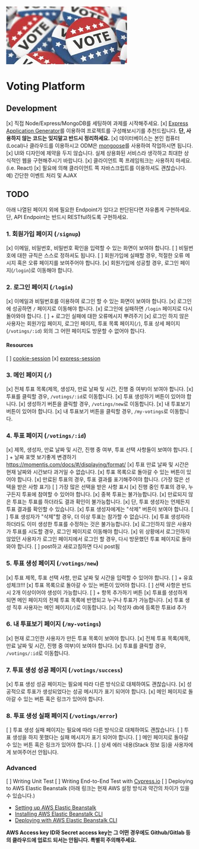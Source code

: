 ![Voting](/voting.jpeg)

# Voting Platform

## Development

[x] 직접 Node/Express/MongoDB를 세팅하여 과제를 시작해주세요.
[x] [Express Application Generator](https://expressjs.com/en/starter/generator.html)를 이용하여 프로젝트를 구성해보시기를 추천드립니다. **단, 사용하지 않는 코드는 잊지말고 반드시 정리하세요.**
[x] 데이터베이스는 본인 컴퓨터(Local)나 클라우드를 이용하시고 ODM은 [mongoose](https://mongoosejs.com/docs/connections.html)를 사용하여 작업하시면 됩니다.
[x] UI와 디자인에 제약을 두지 않습니다. 실제 상용화된 서비스라 생각하고 최대한 상식적인 웹을 구현해주시기 바랍니다.
[x] 클라이언트 쪽 프레임워크는 사용하지 마세요. (i.e. React)
[x] 필요에 의해 클라이언트 쪽 자바스크립트를 이용하셔도 괜찮습니다. 예) 간단한 이벤트 처리 및 AJAX

## TODO

아래 나열된 페이지 외에 필요한 Endpoint가 있다고 판단된다면 자유롭게 구현하세요. 단, API Endpoint는 반드시 RESTful하도록 구현하세요.

### 1. 회원가입 페이지 (`/signup`)

[x] 이메일, 비밀번호, 비밀번호 확인을 입력할 수 있는 화면이 보여야 합니다.
[ ] 비밀번호에 대한 규칙은 스스로 정하셔도 됩니다.
[ ] 회원가입에 실패할 경우, 적절한 오류 메시지 혹은 오류 페이지를 보여주어야 합니다.
[x] 회원가입에 성공할 경우, 로그인 페이지(`/login`)로 이동해야 합니다.

### 2. 로그인 페이지 (`/login`)

[x] 이메일과 비밀번호를 이용하여 로그인 할 수 있는 화면이 보여야 합니다.
[x] 로그인에 성공하면 `/` 페이지로 이동해야 합니다.
[x] 로그인에 실패하면 `/login` 페이지로 다시 돌아와야 합니다.
[ ] + 로그인 실패에 대한 오류메시지 뿌려주기
[x] 로그인 하지 않은 사용자는 회원가입 페이지, 로그인 페이지, 투표 목록 페이지(`/`), 투표 상세 페이지(`/votings/:id`) 외의 그 어떤 페이지도 방문할 수 없어야 합니다.

#### Resources

[ ] [cookie-session](https://expressjs.com/en/resources/middleware/cookie-session.html)
[x] [express-session](https://expressjs.com/en/resources/middleware/session.html)

### 3. 메인 페이지 (`/`)

[x] 전체 투표 목록(제목, 생성자, 만료 날짜 및 시간, 진행 중 여부)이 보여야 합니다.
[x] 투표를 클릭할 경우, `/votings/:id`로 이동합니다.
[x] 투표 생성하기 버튼이 있어야 합니다.
[x] 생성하기 버튼을 클릭할 경우, `/votings/new`로 이동합니다.
[x] 내 투표보기 버튼이 있어야 합니다.
[x] 내 투표보기 버튼을 클릭할 경우, `/my-votings`로 이동합니다.

### 4. 투표 페이지 (`/votings/:id`)

[x] 제목, 생성자, 만료 날짜 및 시간, 진행 중 여부, 투표 선택 사항들이 보여야 합니다.
[ ] + 날짜 포맷 보기좋게 변경하기 https://momentjs.com/docs/#/displaying/format/
[x] 투표 만료 날짜 및 시간은 현재 날짜와 시간보다 과거일 수 없습니다.
[x] 투표 목록으로 돌아갈 수 있는 버튼이 있어야 합니다.
[x] 만료된 투표의 경우, 투표 결과를 표기해주어야 합니다. (가장 많은 선택을 받은 사항 표기)
[ ] 가장 많은 선택을 받은 사항 표시
[x] 진행 중인 투표의 경우, 누구든지 투표에 참여할 수 있어야 합니다.
[x] 중복 투표는 불가능합니다.
[x] 만료되지 않은 투표는 투표를 하더라도 결과 확인이 불가능합니다.
[x] 단, 투표 생성자는 언제든지 투표 결과를 확인할 수 있습니다.
[x] 투표 생성자에게는 "삭제" 버튼이 보여야 합니다.
[ ] 투표 생성자가 "삭제"할 경우, 더 이상 투표는 참가할 수 없습니다.
[x] 투표 생성자라 하더라도 이미 생성한 투표를 수정하는 것은 불가능합니다.
[x] 로그인하지 않은 사용자가 투표를 시도할 경우, 로그인 페이지로 이동해야 합니다.
[x] 위 상황에서 로그인하지 않았던 사용자가 로그인 페이지에서 로그인 할  경우, 다시 방문했던 투표 페이지로 돌아와야 합니다.
[ ] post하고 새로고침하면 다시 post됨

### 5. 투표 생성 페이지 (`/votings/new`)

[x] 투표 제목, 투표 선택 사항, 만료 날짜 및 시간을 입력할 수 있어야 합니다.
[ ] + 유효성체크!!!
[x] 투표 목록으로 돌아갈 수 있는 버튼이 있어야 합니다.
[ ] 선택 사항은 반드시 2개 이상이어야 생성이 가능합니다.
[ ] + 항목 추가하기 버튼
[x] 투표를 생성하게 되면 메인 페이지의 전체 투표 목록에 반영되고 누구나 투표가 가능합니다.
[x] 투표 생성 직후 사용자는 메인 페이지(`/`)로 이동합니다.
[x] 작성자 db에 등록한 투표id 추가

### 6. 내 투표보기 페이지 (`/my-votings`)

[x] 현재 로그인한 사용자가 만든 투표 목록이 보여야 합니다.
[x] 전체 투표 목록(제목, 만료 날짜 및 시간, 진행 중 여부)이 보여야 합니다.
[x] 투표를 클릭할 경우, `/votings/:id`로 이동합니다.

### 7. 투표 생성 성공 페이지 (`/votings/success`)

[x] 투표 생성 성공 페이지는 필요에 따라 다른 방식으로 대체하여도 괜찮습니다.
[x] 성공적으로 투표가 생성되었다는 성공 메시지가 표기 되어야 합니다.
[x] 메인 페이지로 돌아갈 수 있는 버튼 혹은 링크가 있어야 합니다.

### 8. 투표 생성 실패 페이지 (`/votings/error`)

[ ] 투표 생성 실패 페이지는 필요에 따라 다른 방식으로 대체하여도 괜찮습니다.
[ ] 투표 생성을 하지 못했다는 실패 메시지가 표기 되어야 합니다.
[ ] 메인 페이지로 돌아갈 수 있는 버튼 혹은 링크가 있어야 합니다.
[ ] 상세 에러 내용(Stack 정보 등)을 사용자에게 보여주어선 안됩니다.

### Advanced

[ ] Writing Unit Test
[ ] Writing End-to-End Test with [Cypress.io](https://www.cypress.io/)
[ ] Deploying to AWS Elastic Beanstalk (아래 링크는 현재 AWS 설정 방식과 약간의 차이가 있을 수 있습니다.)
  - [Setting up AWS Elastic Beanstalk](https://github.com/vanilla-coding/deploy-with-aws-eb-and-circleci/wiki/Setting-up-AWS-Elastic-Beanstalk)
  - [Installing AWS Elastic Beanstalk CLI](https://github.com/vanilla-coding/deploy-with-aws-eb-and-circleci/wiki/Installing-Elastic-Beanstalk-CLI)
  - [Deploying with AWS Elastic Beanstalk CLI](https://github.com/vanilla-coding/deploy-with-aws-eb-and-circleci/wiki/Deploying-with-Elastic-Beanstalk-CLI)

**AWS Access key ID와 Secret access key는 그 어떤 경우에도 Github/Gitlab 등의 클라우드에 업로드 되서는 안됩니다. 특별히 주의해주세요.**